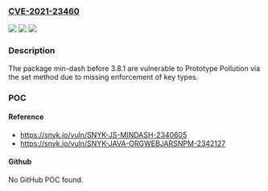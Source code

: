 ### [CVE-2021-23460](https://cve.mitre.org/cgi-bin/cvename.cgi?name=CVE-2021-23460)
![](https://img.shields.io/static/v1?label=Product&message=min-dash&color=blue)
![](https://img.shields.io/static/v1?label=Version&message=%3C%203.8.1%20&color=brighgreen)
![](https://img.shields.io/static/v1?label=Vulnerability&message=Prototype%20Pollution&color=brighgreen)

### Description

The package min-dash before 3.8.1 are vulnerable to Prototype Pollution via the set method due to missing enforcement of key types.

### POC

#### Reference
- https://snyk.io/vuln/SNYK-JS-MINDASH-2340605
- https://snyk.io/vuln/SNYK-JAVA-ORGWEBJARSNPM-2342127

#### Github
No GitHub POC found.


